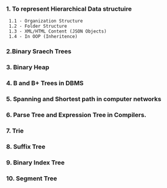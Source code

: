 ### 1. To represent Hierarchical Data structuire
     1.1 - Organization Structure
     1.2 - Folder Structure
     1.3 - XML/HTML Content (JSON Objects)
     1.4 - In OOP (Inheritence)

### 2.Binary Sraech Trees
### 3. Binary Heap
### 4. B and B+ Trees in DBMS
### 5. Spanning and Shortest path in computer networks
### 6. Parse Tree and Expression Tree in Compilers.
### 7. Trie
### 8. Suffix Tree
### 9. Binary Index Tree
### 10. Segment Tree
